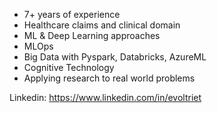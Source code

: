 - 7+ years of experience
- Healthcare claims and clinical domain
- ML & Deep Learning approaches
- MLOps
- Big Data with Pyspark, Databricks, AzureML
- Cognitive Technology
- Applying research to real world problems

Linkedin: https://www.linkedin.com/in/evoltriet

